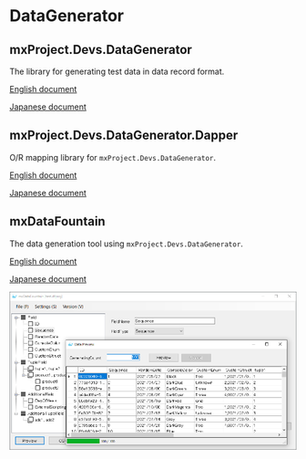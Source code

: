 # DataGenerator

## mxProject.Devs.DataGenerator

The library for generating test data in data record format.

[English document](mxProject.Devs.DataGenerator/Readme.md)

[Japanese document](mxProject.Devs.DataGenerator/Readme.ja-jp.md)

## mxProject.Devs.DataGenerator.Dapper

O/R mapping library for `mxProject.Devs.DataGenerator`.

[English document](mxProject.Devs.DataGenerator.Dapper/Readme.md)

[Japanese document](mxProject.Devs.DataGenerator.Dapper/Readme.ja-jp.md)

## mxDataFountain

The data generation tool using `mxProject.Devs.DataGenerator`.

[English document](mxDataFountain/Readme.md)

[Japanese document](mxDataFountain/Readme.ja-jp.md)

![screenshot](mxDataFountain/document/screenshot.png)